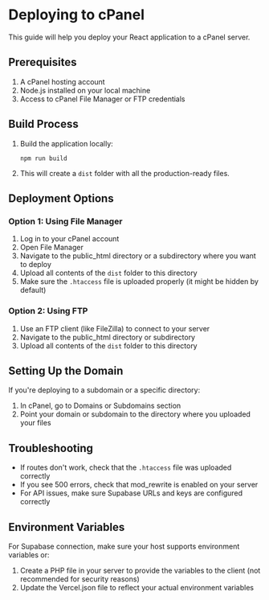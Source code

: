 
# Deploying to cPanel

This guide will help you deploy your React application to a cPanel server.

## Prerequisites

1. A cPanel hosting account
2. Node.js installed on your local machine
3. Access to cPanel File Manager or FTP credentials

## Build Process

1. Build the application locally:
   ```
   npm run build
   ```

2. This will create a `dist` folder with all the production-ready files.

## Deployment Options

### Option 1: Using File Manager

1. Log in to your cPanel account
2. Open File Manager
3. Navigate to the public_html directory or a subdirectory where you want to deploy
4. Upload all contents of the `dist` folder to this directory
5. Make sure the `.htaccess` file is uploaded properly (it might be hidden by default)

### Option 2: Using FTP

1. Use an FTP client (like FileZilla) to connect to your server
2. Navigate to the public_html directory or subdirectory
3. Upload all contents of the `dist` folder to this directory

## Setting Up the Domain

If you're deploying to a subdomain or a specific directory:

1. In cPanel, go to Domains or Subdomains section
2. Point your domain or subdomain to the directory where you uploaded your files

## Troubleshooting

- If routes don't work, check that the `.htaccess` file was uploaded correctly
- If you see 500 errors, check that mod_rewrite is enabled on your server
- For API issues, make sure Supabase URLs and keys are configured correctly

## Environment Variables

For Supabase connection, make sure your host supports environment variables or:

1. Create a PHP file in your server to provide the variables to the client (not recommended for security reasons)
2. Update the Vercel.json file to reflect your actual environment variables
